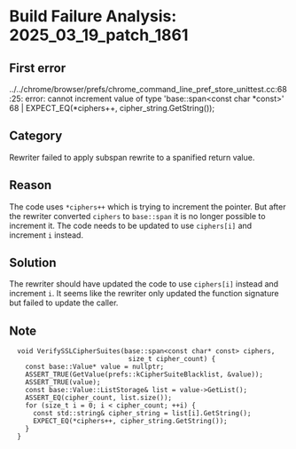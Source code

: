 # Build Failure Analysis: 2025_03_19_patch_1861

## First error

../../chrome/browser/prefs/chrome_command_line_pref_store_unittest.cc:68:25: error: cannot increment value of type 'base::span<const char *const>'
   68 |       EXPECT_EQ(*ciphers++, cipher_string.GetString());

## Category
Rewriter failed to apply subspan rewrite to a spanified return value.

## Reason
The code uses `*ciphers++` which is trying to increment the pointer. But after the rewriter converted `ciphers` to `base::span` it is no longer possible to increment it. The code needs to be updated to use `ciphers[i]` and increment `i` instead.

## Solution
The rewriter should have updated the code to use `ciphers[i]` instead and increment `i`. It seems like the rewriter only updated the function signature but failed to update the caller.

## Note
```
  void VerifySSLCipherSuites(base::span<const char* const> ciphers,
                              size_t cipher_count) {
    const base::Value* value = nullptr;
    ASSERT_TRUE(GetValue(prefs::kCipherSuiteBlacklist, &value));
    ASSERT_TRUE(value);
    const base::Value::ListStorage& list = value->GetList();
    ASSERT_EQ(cipher_count, list.size());
    for (size_t i = 0; i < cipher_count; ++i) {
      const std::string& cipher_string = list[i].GetString();
      EXPECT_EQ(*ciphers++, cipher_string.GetString());
    }
  }